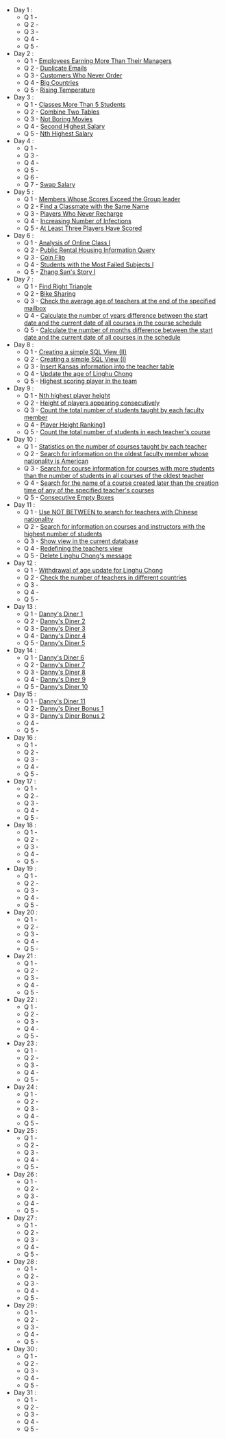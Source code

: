 + Day 1 :
  - Q 1 - []()
  - Q 2 - []()
  - Q 3 - []()
  - Q 4 - []()
  - Q 5 - []()
+ Day 2 :
  - Q 1 - [Employees Earning More Than Their Managers](https://leetcode.com/problems/employees-earning-more-than-their-managers/)
  - Q 2 - [Duplicate Emails](https://leetcode.com/problems/duplicate-emails/)
  - Q 3 - [Customers Who Never Order](https://leetcode.com/problems/customers-who-never-order/)
  - Q 4 - [Big Countries](https://leetcode.com/problems/big-countries)
  - Q 5 - [Rising Temperature](https://leetcode.com/problems/rising-temperature)
+ Day 3 :
  - Q 1 - [Classes More Than 5 Students](https://leetcode.com/problems/classes-more-than-5-students)
  - Q 2 - [Combine Two Tables](https://leetcode.com/problems/combine-two-tables/)
  - Q 3 - [Not Boring Movies](https://leetcode.com/problems/not-boring-movies/)
  - Q 4 - [Second Highest Salary](https://leetcode.com/problems/second-highest-salary/)
  - Q 5 - [Nth Highest Salary](https://leetcode.com/problems/nth-highest-salary/)
+ Day 4 :
  - Q 1 - []()
  - Q 3 - []()
  - Q 4 - []()
  - Q 5 - []()
  - Q 6 - []()
  - Q 7 - [Swap Salary](https://leetcode.com/problems/swap-salary/)
+ Day 5 :
  - Q 1 - [Members Whose Scores Exceed the Group leader](https://www.lintcode.com/problem/1919/)
  - Q 2 - [Find a Classmate with the Same Name](https://www.lintcode.com/problem/1920/)
  - Q 3 - [Players Who Never Recharge](https://www.lintcode.com/problem/1921/)
  - Q 4 - [Increasing Number of Infections](https://www.lintcode.com/problem/1923/)
  - Q 5 - [At Least Three Players Have Scored](https://www.lintcode.com/problem/1925/)
+ Day 6 :
  - Q 1 - [Analysis of Online Class I](https://www.lintcode.com/problem/1928/)
  - Q 2 - [Public Rental Housing Information Query](https://www.lintcode.com/problem/1930/)
  - Q 3 - [Coin Flip](https://www.lintcode.com/problem/1927/)
  - Q 4 - [Students with the Most Failed Subjects I](https://www.lintcode.com/problem/1932/)
  - Q 5 - [Zhang San's Story I](https://www.lintcode.com/problem/1934/)
+ Day 7 :
  - Q 1 - [Find Right Triangle](https://www.lintcode.com/problem/1941/)
  - Q 2 - [Bike Sharing](https://www.lintcode.com/problem/1944/)
  - Q 3 - [Check the average age of teachers at the end of the specified mailbox](https://www.lintcode.com/problem/2034/)
  - Q 4 - [Calculate the number of years difference between the start date and the current date of all courses in the course schedule](https://www.lintcode.com/problem/2035/)
  - Q 5 - [Calculate the number of months difference between the start date and the current date of all courses in the schedule](https://www.lintcode.com/problem/2036/)
+ Day 8 :
  - Q 1 - [Creating a simple SQL View (II)](https://www.lintcode.com/problem/2676/)
  - Q 2 - [Creating a simple SQL View (I)](https://www.lintcode.com/problem/2674/)
  - Q 3 - [Insert Kansas information into the teacher table](https://www.lintcode.com/problem/2616/)
  - Q 4 - [Update the age of Linghu Chong](https://www.lintcode.com/problem/2556/)
  - Q 5 - [Highest scoring player in the team](https://www.lintcode.com/problem/2500/)
+ Day 9 :
  - Q 1 - [Nth highest player height](https://www.lintcode.com/problem/2459/)
  - Q 2 - [Height of players appearing consecutively](https://www.lintcode.com/problem/2499/)
  - Q 3 - [Count the total number of students taught by each faculty member](https://www.lintcode.com/problem/2692/)
  - Q 4 - [Player Height Ranking1](https://www.lintcode.com/problem/2460/)
  - Q 5 - [Count the total number of students in each teacher's course](https://www.lintcode.com/problem/2079/)
+ Day 10 :
  - Q 1 - [Statistics on the number of courses taught by each teacher](https://www.lintcode.com/problem/2082/)
  - Q 2 - [Search for information on the oldest faculty member whose nationality is American](https://www.lintcode.com/problem/2071/)
  - Q 3 - [Search for course information for courses with more students than the number of students in all courses of the oldest teacher](https://www.lintcode.com/problem/2066/)
  - Q 4 - [Search for the name of a course created later than the creation time of any of the specified teacher's courses](https://www.lintcode.com/problem/2070/)
  - Q 5 - [Consecutive Empty Boxes](https://www.lintcode.com/problem/1937/)
+ Day 11 :
  - Q 1 - [Use NOT BETWEEN to search for teachers with Chinese nationality](https://www.lintcode.com/problem/1966/)
  - Q 2 - [Search for information on courses and instructors with the highest number of students](https://www.lintcode.com/problem/2077/)
  - Q 3 - [Show view in the current database](lintcode.com/problem/2705/description)
  - Q 4 - [Redefining the teachers view](https://www.lintcode.com/problem/2689/)
  - Q 5 - [Delete Linghu Chong's message](https://www.lintcode.com/problem/2553/)
+ Day 12 :
  - Q 1 - [Withdrawal of age update for Linghu Chong](https://www.lintcode.com/problem/2559/)
  - Q 2 - [Check the number of teachers in different countries](https://www.lintcode.com/problem/2075/)
  - Q 3 - []()
  - Q 4 - []()
  - Q 5 - []()
+ Day 13 :
  - Q 1 - [Danny's Diner 1](https://8weeksqlchallenge.com/case-study-1/)
  - Q 2 - [Danny's Diner 2](https://8weeksqlchallenge.com/case-study-1/)
  - Q 3 - [Danny's Diner 3](https://8weeksqlchallenge.com/case-study-1/)
  - Q 4 - [Danny's Diner 4](https://8weeksqlchallenge.com/case-study-1/)
  - Q 5 - [Danny's Diner 5](https://8weeksqlchallenge.com/case-study-1/)
+ Day 14 :
  - Q 1 - [Danny's Diner 6](https://8weeksqlchallenge.com/case-study-1/)
  - Q 2 - [Danny's Diner 7](https://8weeksqlchallenge.com/case-study-1/)
  - Q 3 - [Danny's Diner 8](https://8weeksqlchallenge.com/case-study-1/)
  - Q 4 - [Danny's Diner 9](https://8weeksqlchallenge.com/case-study-1/)
  - Q 5 - [Danny's Diner 10](https://8weeksqlchallenge.com/case-study-1/)
+ Day 15 :
  - Q 1 - [Danny's Diner 11](https://8weeksqlchallenge.com/case-study-1/)
  - Q 2 - [Danny's Diner Bonus 1](https://8weeksqlchallenge.com/case-study-1/)
  - Q 3 - [Danny's Diner Bonus 2](https://8weeksqlchallenge.com/case-study-1/)
  - Q 4 - []()
  - Q 5 - []()
+ Day 16 :
  - Q 1 - []()
  - Q 2 - []()
  - Q 3 - []()
  - Q 4 - []()
  - Q 5 - []()
+ Day 17 :
  - Q 1 - []()
  - Q 2 - []()
  - Q 3 - []()
  - Q 4 - []()
  - Q 5 - []()
+ Day 18 :
  - Q 1 - []()
  - Q 2 - []()
  - Q 3 - []()
  - Q 4 - []()
  - Q 5 - []()
+ Day 19 :
  - Q 1 - []()
  - Q 2 - []()
  - Q 3 - []()
  - Q 4 - []()
  - Q 5 - []()
+ Day 20 :
  - Q 1 - []()
  - Q 2 - []()
  - Q 3 - []()
  - Q 4 - []()
  - Q 5 - []()
+ Day 21 :
  - Q 1 - []()
  - Q 2 - []()
  - Q 3 - []()
  - Q 4 - []()
  - Q 5 - []()
+ Day 22 :
  - Q 1 - []()
  - Q 2 - []()
  - Q 3 - []()
  - Q 4 - []()
  - Q 5 - []()
+ Day 23 :
  - Q 1 - []()
  - Q 2 - []()
  - Q 3 - []()
  - Q 4 - []()
  - Q 5 - []()
+ Day 24 :
  - Q 1 - []()
  - Q 2 - []()
  - Q 3 - []()
  - Q 4 - []()
  - Q 5 - []()
+ Day 25 :
  - Q 1 - []()
  - Q 2 - []()
  - Q 3 - []()
  - Q 4 - []()
  - Q 5 - []()
+ Day 26 :
  - Q 1 - []()
  - Q 2 - []()
  - Q 3 - []()
  - Q 4 - []()
  - Q 5 - []()
+ Day 27 :
  - Q 1 - []()
  - Q 2 - []()
  - Q 3 - []()
  - Q 4 - []()
  - Q 5 - []()
+ Day 28 :
  - Q 1 - []()
  - Q 2 - []()
  - Q 3 - []()
  - Q 4 - []()
  - Q 5 - []()
+ Day 29 :
  - Q 1 - []()
  - Q 2 - []()
  - Q 3 - []()
  - Q 4 - []()
  - Q 5 - []()
+ Day 30 :
  - Q 1 - []()
  - Q 2 - []()
  - Q 3 - []()
  - Q 4 - []()
  - Q 5 - []()
+ Day 31 :
  - Q 1 - []()
  - Q 2 - []()
  - Q 3 - []()
  - Q 4 - []()
  - Q 5 - []()




